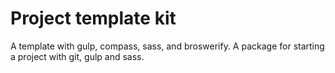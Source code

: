 # Project template kit
A template with gulp, compass, sass, and broswerify.
A package for starting a project with git, gulp and sass.
